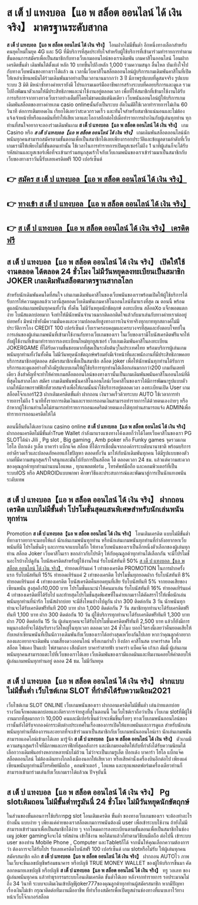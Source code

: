 # ส เต็ ป แทงบอล【แอ พ สล็อต ออนไลน์ ได้ เงิน จริง】  มาตรฐานระดับสากล

**ส เต็ ป แทงบอล【แอ พ สล็อต ออนไลน์ ได้ เงิน จริง】** โอนฝากไม่มีขั้นต่ำ  อีกหนึ่งทางเลือกสำหรับคนยุคใหม่ในยุค 4G และ 5G ที่มีบริการที่สุดประทับใจสำหรับผู้ใช้บริการที่เข้ามาร่วมทำรายการทำตามขั้นตอนการสมัครเพื่อเป็นสมาชิกกับทางเว็บเกมออนไลน์ของเราเดิมพัน เกมคาสิโนออนไลน์ โอนฝากเครดิตขั้นต่ำ เดิมพันได้ตั้งแต่ หลัก 10 บาทขึ้นไปถึงหลัก 1,000 ร่วมความสนุก ลื่นไหล บันเทิงใจไปกับทางเว็บพนันของทางเราได้แล้ว ณ เวลานี้เว็บคาสิโนสล็อตออนไลน์ผู้บริการเกมเดิมพันคาสิโนที่เปิดให้เหล่าเซียนพนันได้ร่วมเดิมพันมาอย่างเป็นเวลานานมากกว่า 3 ปี มีภาพรูปแบบที่ดูสมจจริง รูปแบบระบบ 3 มิติ
มิหนำซ้ำทางค่ายเรายังมี โปรแกรมเมอร์มืออาชีพการสร้างระบบที่คอยบริการและดูแล  รวมไปถึงพัฒนาตัวเกมให้มีประสิทธิภาพและน่าใช้งานอยู่ตลอดเวลา เพื่อที่ให้สมาชิกที่เข้ามาใช้งานได้รับการบริการจากทางทางเว็บเราอย่างเต็มที่โดยไม่ขาดแม้แต่นิดเดียว เว็บพนันออนไลน์ผู้ให้บริการเกมเดิมพันสล็อตของทางค่ายเกม casio onlineนั้นยังเป็นระบบ อัตโนมัติใช้เวลาทำรายการไม่เกิน 60 วินาที ต่อการเติมยอดเงิน เรียกได้เลยว่าสะดวกรวดเร็ว และทันใจสำหรับสมาชิกแน่นอนและไม่ต้องแจ้งเจ้าหน้าที่หรือแอดมินที่ทำให้เสียเวลาและโอกาสอีกต่อไปเมื่อทำรายการฝากงินกับผู้เล่นทุกท่าน
ทุกท่านที่สนใจอยากจะลองร่วมเดิมพันเกม **ส เต็ ป แทงบอล【แอ พ สล็อต ออนไลน์ ได้ เงิน จริง】** เกม Casino  หรือ ***ส เต็ ป แทงบอล【แอ พ สล็อต ออนไลน์ ได้ เงิน จริง】*** เกมเดิมพันสล็อตออนไลน์นักพนันทุกคนสามารถสมัครตามขั้นตอนเพื่อเป็นสมาชิกได้เลยเพียงกรอกประวัติและข้อมูลตามลำดับที่เว็บเกมเรามีให้เพียงไม่กี่ขั้นตอนเท่านั้น ใช้เวลาในการทำรายการเปิดยูสเซอร์ไม่ถึง 1 นาทีผู้เล่นก็จะได้รับรหัสผ่านและยูสเซอร์เพื่อที่จะเข้ามาร่วมสนุกสุดเร้าใจกับเว็บเกมพนันของเราเข้าร่วมมาเป็นสมาชิกกับเว็บของทางเราวันนี้รับเลยเครดิตฟรี 100 เปอร์เซ็นต์

## 👉 [สมัคร ส เต็ ป แทงบอล【แอ พ สล็อต ออนไลน์ ได้ เงิน จริง】](https://archa888.com/)
## 👉 [ทางเข้า ส เต็ ป แทงบอล【แอ พ สล็อต ออนไลน์ ได้ เงิน จริง】](https://archa888.com/)
## 👉 [ส เต็ ป แทงบอล【แอ พ สล็อต ออนไลน์ ได้ เงิน จริง】 เครดิตฟรี](https://archa888.com/)

## ส เต็ ป แทงบอล【แอ พ สล็อต ออนไลน์ ได้ เงิน จริง】 เปิดให้ใช้งานตลอด ได้ตลอด 24 ชั่วโมง ไม่มีวันหยุดลงทะเบียนเป็นสมาชิก JOKER เกมเดิมพันสล็อตมาตรฐานสากลโลก

สำหรับนักเดิมพันคนใดที่สนใจ เล่นเกมเดิมพันคาสิโนของเว็บพนันของเราพร้อมเปิดให้ผู้ใช้บริการได้รับการให้ความดูแลแล้วเวลานี้สุดยอดเว็บเดิมพันเกมคาสิโนออนไลน์ที่มาแรงที่สุด ณ ตอนนี้ พร้อมดูแลนักเล่นเกมพนันทุกคนทั้งวัน ทั้งคืน ไม่มีวันหยุดนักขัตฤกษ์ ลงทะเบียน สล็อตXo แจ็กพอตแตกง่าย โบนัสแตกบ่อยมาก จึงทำให้มีนักพนันจำนวนมากติดอกติดใจแล้วกับมาเล่นกับทางค่ายเราต่ออยู่บ่อยครั้ง มิหนำซ้ำยังมีความมั่นคงและความปลอดภัยสูงทางการเงินจ่ายจริงทุกบาททุกสตางค์ไม่มีประวัติการโกง CREDIT 100 เปอร์เซ็นต์ เว็บเราครอบคลุมและครบวงจรที่สุดและยังตอบโจทย์ในการเล่นของผู้เล่นเกมพนันที่เข้ามาใช้งานกับทางเว็บเกมของเรา
ในเว็บของเรามีโบนัสเครดิตฟรีแจกให้กับผู้ใช้งานที่เข้ามาทำรายการลงทะเบียนใหม่ทุกยูสเซอร์ เว็บเกมเดิมพันคาสิโนลงทะเบียน JOKERGAME ที่ได้รับความชื่นชอบมากที่สุดเป็นระดับต้นๆในประเทศไทย พร้อมบริการผู้เล่นเกมพนันทุกท่านทั้งวันทั้งคืน ไม่มีวันหยุดนักขัตฤกษ์พร้อมยังมีเจ้าหน้าที่และพนักงานที่มีประสิทธิภาพคอยบริการสมาชิกอยู่ตลอด สมัครสมาชิกเพื่อเป็นสมาชิก สล็อต joker เพื่อให้นักพนันทุกท่านได้รับการบริการและดูแลอย่างทั่วถึงมีรูปแบบเกมให้ผู้ใช้บริการทุกท่านได้เลือกเล่นมากกว่า200 เกมกันเลยทีเดียว
สิ่งสำคัญที่จะทำให้ค่ายเกมสล็อตออนไลน์ของทางเรานั้นเป็นเกมเดิมพันพนันคาสิโนออนไลน์ที่ดีที่สุดในสากลโลก สมัคร  เกมเดิมพันพนันคาสิโนออนไลน์เว็บคาสิโนของเราได้มีการพัฒนารูปแบบตัวเกมให้มีภาพกราฟฟิกที่สวยสมจริงเพื่อให้เกมนั้นน่าใช้บริการอยู่ตลอดเวลา ลงทะเบียนเปิด User เกมสล็อตโจ๊กเกอร์123 ฝากเติมเครดิตขั้นต่ำ ฝากถอน เงินรวดเร็วด้วยระบบ AUTO ใช้เวลาการทำรายการไม่ถึง 1 นาทีทั้งรายการเติมเงินและรายการถอนเงินสามารถทำรายการได้ด้วยตนเองง่ายๆ หรือถ้าหากผู้ใช้งานท่านใดไม่สามารถทำรายการถอนเคดริตด้วยตนเองได้ทุกท่านสามารถแจ้ง ADMINเพื่อทำรายการถอนเครดิตให้ได้

ตอนนี้ยืนยันได้เลยว่าเกม casino online **ส เต็ ป แทงบอล【แอ พ สล็อต ออนไลน์ ได้ เงิน จริง】** ฝากถอนเครดิตไม่มีขั้นต่ำTrue Wallet กำลังมาแรงแซงทางโค้งเลยก็ว่าได้โดยเว็บคาสิโนของเรา  PG SLOTได้นำ  Jili , Pg slot , Big gaming , Amb poker หรือ Funky games จุดรวมเกมไฮโล ป๊อกเด้ง รูเล็ต บาคาร่า แบ็กแจ๊ค สล็อต ที่ได้การเชื่อมั่นจากองค์กรระบดับนานาชาติ พร้อมบริการอย่าดีรวดเร็วและปลอดภัยคอยแก้ไขปัญหา ตลอดทั้งวัน มาให้กับนักเดิมพันทุกคน ได้มีรูปแบบของตัวเกมที่มีความสนุกสุดเร้าใจสนุกและมันไปกับการปั่นสล็อต ได้ ตลอดเวลา 24 ชม. แล้วแต่ความสะดวกของคุณลูกค้าทุกท่านผ่านบนไอแพด , ทุกแพลตฟอร์ม , โทรศัพท์มือถือ และคอมพิวเตอร์ที่เป็นระบบIOS หรือ ANDROIDแบบพกพา ศึกษาวิธีและประสบการณ์และพัฒนาสู่การเป็นนักแทงพนันระดับเทพ

## ส เต็ ป แทงบอล【แอ พ สล็อต ออนไลน์ ได้ เงิน จริง】 ฝากถอนเครดิต แบบไม่มีขั้นต่ำ โปรโมชั่นสุดแสนพิเศษสำหรับนักเล่นพนันทุกท่าน

 Promotion  **ส เต็ ป แทงบอล【แอ พ สล็อต ออนไลน์ ได้ เงิน จริง】** โอนเติมเครดิต แบบไม่มีขั้นต่ำ ที่ทางเราอยากจะมอบให้แก่  นักเล่นเกมพนันทุกท่าน หรือนักเล่นเกมพนันทุกท่านที่กำลังอยากหาเว็บพนันที่มี โปรโมชั่นดีๆ และการแจกแบบไม่กั๊ก ให้ทางเว็บพนันของเราเป็นอีกหนึ่งตัวเลือกของผู้เล่นทุกท่าน สล็อต Joker เว็บคาสิโนเรา ขอกล่าวกับโปรดีๆ ให้กับคุณลูกค้าทุกท่านได้เลือกกัน จะมีโปรโมชั่นอะไรบ้างไปดูกัน
โบนัสเครดิตสำหรับผู้ใช้งานใหม่ รับโบนัสทันที 50% [ส เต็ ป แทงบอล【แอ พ สล็อต ออนไลน์ ได้ เงิน จริง】](https://archa888.com/) ทำยอดเทิร์นแค่ 1 เท่าของเครดิต
 PROMOTION ในการฝากครั้งแรก รับโบนัสทันที 15% ทำยอดเทิร์นแค่ 2 เท่าของเครดิต
โปรโมชั่นทุกยอดฝาก รับโบนัสทันที 8% ทำยอดเทิร์นแค่ 4 เท่าของเครดิต
โบนัสเครดิตคืนยอดทุนที่เสีย รับโบนัสทันที 5% จากยอดเสียของเซียนพนัน สูงสุดถึง10,000 บาท
โปรโมชั่นแนะนำให้คนมาเล่น รับโบนัสทันที 16% ทำยอดเทิร์นแค่ 4 เท่าของเครดิตที่ได้รับไป
และท้ายสุดโปรโมชั่นสุดพิเศษที่ในค่ายเกมเราได้คัดสรรไว้ให้เพื่อนักเล่นพนันทุกท่านที่น่ารัก โบนัสฝากบ่อย จะมีสิ่งไหนบ้างไปดูกัน
ฝาก 300 ติดต่อกัน 3 วัน นักพนันทุกท่านจะได้รับเครดิตฟรีทันที 200 บาท
ฝาก 1,000 ติดต่อกัน 7 วัน สมาชิกทุกท่านจะได้รับเครดิตฟรีทันที 1,100 บาท
ฝาก 300 ติดต่อกัน 10 วัน ผู้ใช้บริการทุกท่านจะได้รับเครดิตฟรีทันที 1,300 บาท
ฝาก 700 ติดต่อกัน 15 วัน ผู้เล่นทุกคนจะได้รับโปรโมชั่นเครดิตฟรีทันที 2,500 บาท
แล้วก็ยังมีการหมุนกงล้อที่จะได้ลุ้นรับรางวัลใหญ่ในทุกเวลา ตลอดเวลา 24 ชั่วโมง บอกไว้ตรงนี้เลยว่าคืนยอดเสียให้กับเหล่าเซียนพนันที่เป็นนักวางเดิมพันกับเว็บของเราได้อย่างสุดเหวี่ยงกันไปเลย หากว่าคุณลูกค้าอยากลองและอยากจะเดิมพัน เกมเสี่ยงดวงออนไลน์ หรือเกมกำถั่ว  ยิงปลา คาสิโนสด บาคาร่าสด ไฮโล สล็อต ไพ่แคง ปั่นแปะ ไพ่สามกอง เสือมังกร บาคาร่าสายฟ้า บาคาร่า แบ็คแจ๊ค เก้าเก ดัมมี่ ผู้เล่นเกมพนันทุกคนสามารถแตะไปที่เว็บของเราได้เลย เว็บเดิมพันของเรามีแอดมินและทีมงานคอยให้คำตอบให้ผู้เล่นเกมพนันทุกท่านอยู่ ตลอด 24 ชม. ไม่มีวันหยุด

## ส เต็ ป แทงบอล【แอ พ สล็อต ออนไลน์ ได้ เงิน จริง】 ฝากแบบไม่มีขั้นต่ำ  เว็บไซต์เกม SLOT ที่กำลังได้รับความนิยม2021

เว็บไซต์เกม SLOT ONLINE เว็บเกมพนันของเรา ฝากถอนเครดิตไม่มีขั้นต่ำ เล่นง่ายแตกบ่อย รางวัลแจ็กพอตแตกบ่อยและอัตราการจ่ายสูงที่สุในตอนนี้ ในเว็บไซต์เราถือว่าเป็น เว็บเกม slotที่มีผู้ใช้งานมากที่สุดมากกว่า 10,000 คนและมีเปอร์เซ็นต์ว่าจะเพิ่มขึ้นเรื่อยๆ ทางเว็บเกมพนันออนไลน์ของเรานั้นยังได้รับจากองค์กรระดับต่างประเทศในเรื่องของการเปิดให้แทงพนันและการดูแล สำหรับนักเล่นพนันทุกท่านที่ต้องการและอยากที่จะเข้าร่วมมาเป็นสมาชิกกับเว็บเกมพนันออนไลน์เรา นักเล่นเกมพนันสามารถแอดไลน์เข้ามาได้เลย
	มารู้จัก **ส เต็ ป แทงบอล【แอ พ สล็อต ออนไลน์ ได้ เงิน จริง】** ตัวเกมมีความสนุกสุดเร้าใจที่มีภาพและกราฟิกที่สุดอลังการ และมีเกมยอดฮิตให้กับที่กำลังได้รับความนิยมได้เลือกวางเดิมพันอย่างหลากหลายนับไม่ถ้วน  ไม่ว่าจะเป็นเกมรูเล็ต  ป๊อกเด้ง บาคาร่า ไฮโล แบ็กแจ๊ค สล็อตออนไลน์ ไม่ต้องเดินทางไกลถึงเมืองนอกให้เสียเวลา หรือเสียค่านั่งเครื่องบินอีกต่อไป เพียงแค่เซียนพนันทุกท่านมีโทรศัพท์มือถือ , คอมพิวเตอร์ , ไอแพด และทุกแพลตฟอร์มเครื่องเดียวท่านก็สามารถเข้ามาร่วมเล่นกับเว็บเกมเราได้แล้วณ ปัจจุบันนี้

## ส เต็ ป แทงบอล【แอ พ สล็อต ออนไลน์ ได้ เงิน จริง】 Pg slotเติมถอน ไม่มีขั้นต่ำทรูมันนี่ 24 ชั่วโมง ไม่มีวันหยุดนักขัตฤกษ์

ในส่วนของขั้นตอนการใช้บริการpg slot โอนเติมเครดิต ขั้นต่ำ ของทางเว็บเกมของเรา จะต้องทำอะไรบ้างนั้น แบบง่าย ๆ เพียงแค่ค่ายของเราสล็อตเกมการพนันต้องมี user เพื่อเข้าระบบใช้งาน ถ้ายังไม่มีสามารถเข้าร่วมมาเพื่อเป็นสมาชิกได้ง่าย ๆ จากโหมดการลงทะเบียนตามขั้นตอนเพื่อเป็นสมาชิกในช่อง เมนู joker gamingจึงจะได้ รหัสผ่าน เข้าใช้งาน พอได้มาแล้วก็ทำตามวิธีบนมือถือ ต่อไปนี้
เข้าระบบ user  ของท่าน Mobile Phone , Computer และTabletก็ได้
จากนั้นให้คุณเลือกความต้องการว่า ต้องการจะได้รับโปร รับเลยเครดิตโบนัสฟรี 100 เปอร์เซ็นต์  เกม slotหรือไม่รับ
ให้ผู้เล่นทุกคนสมัครสมาชิก คลิก **ส เต็ ป แทงบอล【แอ พ สล็อต ออนไลน์ ได้ เงิน จริง】** ฝากถอน AUTOไว ภาพในเว็บจะขึ้นเลขบัญชีพร้อมธนาคาร หรือบัญชี TRUE MONEY WALLET ของผู้ให้บริการขึ้นมา
คัดลอกหมายเลขบัญชี หรือบัญชี **ส เต็ ป แทงบอล【แอ พ สล็อต ออนไลน์ ได้ เงิน จริง】** ทรู วอเลท ของผู้เล่นพนันทุกคน แล้วทำธุรกรรมระบบโอนเติมเครดิต ขั้นต่ำได้เลย
หลังจากทำรายการ รอประมาณไม่ถึง 34 วินาที ระบบจะเติมเงินเข้าบัญชีjoker777ของคุณลูกค้าทุกท่านผู้สมัครสมาชิก
หากมีปัญหาเรื่องเงินไม่เข้า กรุณาติดต่อทีมงานมืออาชีพ ที่ทำเรื่องสมัครเพื่อเปิดยูสผ่านช่องทางที่แนบเอาไว้ทางหน้าเว็บโจ๊กเกอร์สล็อต


